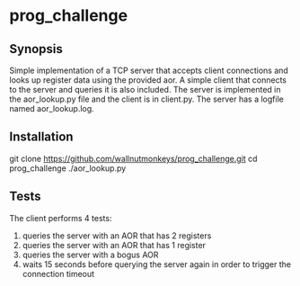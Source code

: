 # prog_challenge

## Synopsis
Simple implementation of a TCP server that accepts client connections and looks up register data using the provided aor. A simple client that connects to the server and queries it is also included. The server is implemented in the aor_lookup.py file and the client is in client.py. The server has a logfile named aor_lookup.log.

## Installation

git clone https://github.com/wallnutmonkeys/prog_challenge.git
cd prog_challenge
./aor_lookup.py

## Tests
The client performs 4 tests:
1. queries the server with an AOR that has 2 registers
2. queries the server with an AOR that has 1 register
3. queries the server with a bogus AOR
4. waits 15 seconds before querying the server again in order to trigger the connection timeout
